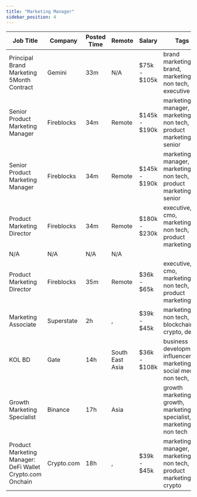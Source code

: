 ```yaml
---
title: "Marketing Manager"
sidebar_position: 4
---
```


| Job Title | Company | Posted Time | Remote | Salary | Tags | Apply Link |
|-----------|---------|-------------|--------|--------|------|------------|
| Principal Brand Marketing 5Month Contract | Gemini | 33m | N/A | $75k - $105k | brand marketing, brand, marketing, non tech, executive | [Apply](https://web3.career/principal-brand-marketing-5-month-contract-gemini/103232) |
| Senior Product Marketing Manager | Fireblocks | 34m | Remote | $145k - $190k | marketing manager, marketing, non tech, product marketing, senior | [Apply](https://web3.career/senior-product-marketing-manager-fireblocks/103227) |
| Senior Product Marketing Manager | Fireblocks | 34m | Remote | $145k - $190k | marketing manager, marketing, non tech, product marketing, senior | [Apply](https://web3.career/senior-product-marketing-manager-fireblocks/103226) |
| Product Marketing Director | Fireblocks | 34m | Remote | $180k - $230k | executive, cmo, marketing, non tech, product marketing | [Apply](https://web3.career/product-marketing-director-fireblocks/103225) |
| N/A | N/A | N/A | N/A |  |  | [Apply](https://web3.career/metana) |
| Product Marketing Director | Fireblocks | 35m | Remote | $36k - $65k | executive, cmo, marketing, non tech, product marketing | [Apply](https://web3.career/product-marketing-director-fireblocks/103224) |
| Marketing Associate | Superstate | 2h | , | $39k - $45k | marketing, non tech, blockchain, crypto, defi | [Apply](https://web3.career/marketing-associate-superstate/103221) |
| KOL BD | Gate | 14h | South East Asia | $36k - $108k | business development, influencer marketing, social media, non tech, kol | [Apply](https://web3.career/kol-bd-gate-io/103161) |
| Growth Marketing Specialist | Binance | 17h | Asia |  | growth marketing, growth, marketing specialist, marketing, non tech | [Apply](https://web3.career/growth-marketing-specialist-binance/103159) |
| Product Marketing Manager: DeFi Wallet Crypto.com Onchain | Crypto.com | 18h | , | $39k - $45k | marketing manager, marketing, non tech, product marketing, crypto | [Apply](https://web3.career/product-marketing-manager-defi-wallet-crypto-com-onchain-crypto-com/103157) |
